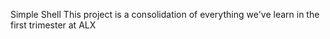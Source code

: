 Simple Shell
This project is a consolidation of everything we've learn in the first trimester at ALX

